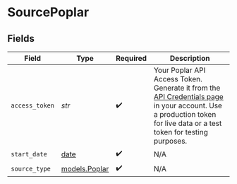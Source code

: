 # SourcePoplar


## Fields

| Field                                                                                                                                                                                                        | Type                                                                                                                                                                                                         | Required                                                                                                                                                                                                     | Description                                                                                                                                                                                                  |
| ------------------------------------------------------------------------------------------------------------------------------------------------------------------------------------------------------------ | ------------------------------------------------------------------------------------------------------------------------------------------------------------------------------------------------------------ | ------------------------------------------------------------------------------------------------------------------------------------------------------------------------------------------------------------ | ------------------------------------------------------------------------------------------------------------------------------------------------------------------------------------------------------------ |
| `access_token`                                                                                                                                                                                               | *str*                                                                                                                                                                                                        | :heavy_check_mark:                                                                                                                                                                                           | Your Poplar API Access Token. Generate it from the [API Credentials page](https://app.heypoplar.com/credentials) in your account. Use a production token for live data or a test token for testing purposes. |
| `start_date`                                                                                                                                                                                                 | [date](https://docs.python.org/3/library/datetime.html#date-objects)                                                                                                                                         | :heavy_check_mark:                                                                                                                                                                                           | N/A                                                                                                                                                                                                          |
| `source_type`                                                                                                                                                                                                | [models.Poplar](../models/poplar.md)                                                                                                                                                                         | :heavy_check_mark:                                                                                                                                                                                           | N/A                                                                                                                                                                                                          |